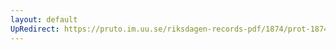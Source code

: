 ```yaml
---
layout: default
UpRedirect: https://pruto.im.uu.se/riksdagen-records-pdf/1874/prot-1874--ak--326/prot-1874--ak--326_032.pdf
---
```

